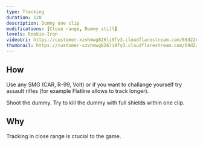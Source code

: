 ```yaml
---
type: Tracking
duration: 120
description: Dummy one clip
modifications: [Close range, Dummy still]
levels: Rookie-Iron
videoUri: https://customer-xzvhmwg826li9fy3.cloudflarestream.com/69d22e99b9a63ee5668fde7eb316f0cd/downloads/default.mp4
thumbnail: https://customer-xzvhmwg826li9fy3.cloudflarestream.com/69d22e99b9a63ee5668fde7eb316f0cd/thumbnails/thumbnail.jpg
---
```


## How

Use any SMG (CAR, R-99, Volt) or if you want to challange yourself try assault rifles (for example Flatline allows to track longer).

Shoot the dummy. Try to kill the dummy with full shields within one clip.

## Why

Tracking in close range is crucial to the game.
